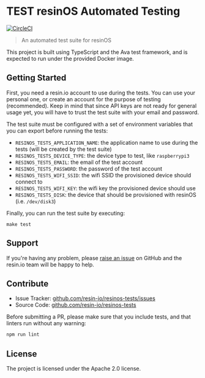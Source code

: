 TEST
resinOS Automated Testing
=========================

[![CircleCI](https://circleci.com/gh/resin-io/resinos-tests/tree/master.svg?style=svg&circle-token=f7e1e5220b3f5864c9821b2f39a84a1a50d5a2c9)](https://circleci.com/gh/resin-io/resinos-tests/tree/master)

> An automated test suite for resinOS

This project is built using TypeScript and the Ava test framework, and is
expected to run under the provided Docker image.

Getting Started
---------------

First, you need a resin.io account to use during the tests. You can use your
personal one, or create an account for the purpose of testing (recommended).
Keep in mind that since API keys are not ready for general usage yet, you will
have to trust the test suite with your email and password.

The test suite must be configured with a set of environment variables that you
can export before running the tests:

- `RESINOS_TESTS_APPLICATION_NAME`: the application name to use during the
  tests (will be created by the test suite)
- `RESINOS_TESTS_DEVICE_TYPE`: the device type to test, like `raspberrypi3`
- `RESINOS_TESTS_EMAIL`: the email of the test account
- `RESINOS_TESTS_PASSWORD`: the password of the test account
- `RESINOS_TESTS_WIFI_SSID`: the wifi SSID the provisioned device should
  connect to
- `RESINOS_TESTS_WIFI_KEY`: the wifi key the provisioned device should use
- `RESINOS_TESTS_DISK`: the device that should be provisioned with resinOS
  (i.e. `/dev/disk3`)

Finally, you can run the test suite by executing:

```
make test
```

Support
-------

If you're having any problem, please [raise an issue][newissue] on GitHub and
the resin.io team will be happy to help.

Contribute
----------

- Issue Tracker: [github.com/resin-io/resinos-tests/issues][issues]
- Source Code: [github.com/resin-io/resinos-tests][source]

Before submitting a PR, please make sure that you include tests, and that
linters run without any warning:

```sh
npm run lint
```

License
-------

The project is licensed under the Apache 2.0 license.

[issues]: https://github.com/resin-io/resinos-tests/issues
[newissue]: https://github.com/resin-io/resinos-tests/issues/new
[source]: https://github.com/resin-io/resinos-tests
